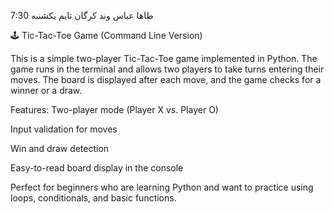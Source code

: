 طاها عباس وند کرگان تایم یکشنبه 7:30

🕹 Tic-Tac-Toe Game (Command Line Version)

This is a simple two-player Tic-Tac-Toe game implemented in Python. The game runs in the terminal and allows two players to take turns entering their moves. The board is displayed after each move, and the game checks for a winner or a draw.

Features:
Two-player mode (Player X vs. Player O)

Input validation for moves

Win and draw detection

Easy-to-read board display in the console

Perfect for beginners who are learning Python and want to practice using loops, conditionals, and basic functions.
